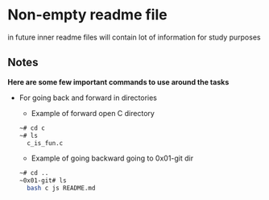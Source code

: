 # Non-empty readme file
in future inner readme files will contain lot of information for study purposes

## Notes
**Here are some few important commands to use around the tasks**

* For going back and forward in directories
	- Example of forward open C directory

	```bash
	~# cd c
	~# ls
	  c_is_fun.c
	```
	
	- Example of going backward going to 0x01-git dir
	
	```bash
	~# cd ..
	~0x01-git# ls
	  bash c js README.md
	```
